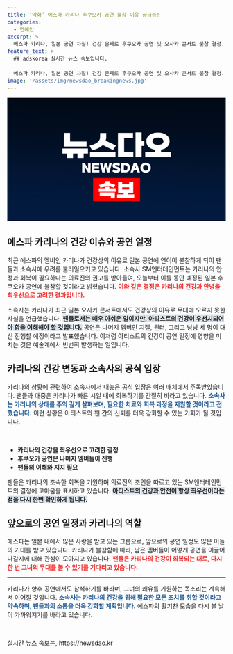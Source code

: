 ```yaml
---
title: ‘악화’ 에스파 카리나 후쿠오카 공연 불참 이유 궁금증!
categories:
  - 연예인
excerpt: >
  에스파 카리나, 일본 공연 차질! 건강 문제로 후쿠오카 공연 및 오사카 콘서트 불참 결정. 나머지 멤버들은 공연을 이어가지만, 팬들의 우려는 커져가고 있습니다! 클릭해서 자세한 소식을 확인하세요!
feature_text: >
  ## adskorea 실시간 뉴스 속보입니다.

  에스파 카리나, 일본 공연 차질! 건강 문제로 후쿠오카 공연 및 오사카 콘서트 불참 결정. 나머지 멤버들은 공연을 이어가지만, 팬들의 우려는 커져가고 있습니다! 클릭해서 자세한 소식을 확인하세요!
image: '/assets/img/newsdao_breakingnews.jpg'
---
```


<p><img src="/assets/img/newsdao_breakingnews.jpg" alt="adskorea 속보" /></p>

<h2 data-ke-size="size26">에스파 카리나의 건강 이슈와 공연 일정</h2>

<p data-ke-size="size16">최근 에스파의 멤버인 카리나가 건강상의 이유로 일본 공연에 연이어 불참하게 되어 팬들과 소속사에 우려를 불러일으키고 있습니다. 소속사 SM엔터테인먼트는 카리나의 안정과 회복이 필요하다는 의료진의 권고를 받아들여, 오늘부터 이틀 동안 예정된 일본 후쿠오카 공연에 불참할 것이라고 밝혔습니다. <b><span style="color: #ee2323;">이와 같은 결정은 카리나의 건강과 안녕을 최우선으로 고려한 결과입니다.</span></b> </p>

<p data-ke-size="size16">소속사는 카리나가 최근 일본 오사카 콘서트에서도 건강상의 이유로 무대에 오르지 못한 사실을 언급했습니다. <b><span style="background-color: #21538527;">팬들로서는 매우 아쉬운 일이지만, 아티스트의 건강이 우선시되어야 함을 이해해야 할 것입니다.</span></b> 공연은 나머지 멤버인 지젤, 윈터, 그리고 닝닝 세 명이 대신 진행할 예정이라고 발표했습니다. 이처럼 아티스트의 건강이 공연 일정에 영향을 미치는 것은 예술계에서 빈번히 발생하는 일입니다. </p>

<h2 data-ke-size="size26">카리나의 건강 변동과 소속사의 공식 입장</h2>

<p data-ke-size="size16">카리나의 상황에 관련하여 소속사에서 내놓은 공식 입장은 여러 매체에서 주목받았습니다. 팬들과 대중은 카리나가 빠른 시일 내에 회복하기를 간절히 바라고 있습니다. <b><span style="color: #1a5490;">소속사는 카리나의 상태를 주의 깊게 살펴보며, 필요한 치료와 회복 과정을 지원할 것이라고 전했습니다.</span></b> 이런 상황은 아티스트와 팬 간의 신뢰를 더욱 강화할 수 있는 기회가 될 것입니다. </p>

<p data-ke-size="size16">&nbsp;</p>

<ul>
<li><b>카리나의 건강을 최우선으로 고려한 결정</b></li>
<li><b>후쿠오카 공연은 나머지 멤버들이 진행</b></li>
<li><b>팬들의 이해와 지지 필요</b></li>
</ul>

<p data-ke-size="size16">팬들은 카리나의 조속한 회복을 기원하며 의료진의 조언을 따르고 있는 SM엔터테인먼트의 결정에 고마움을 표시하고 있습니다. <b><span style="background-color: #21538527;">아티스트의 건강과 안전이 항상 최우선이라는 점을 다시 한번 확인하게 됩니다.</span></b></p>

<h2 data-ke-size="size26">앞으로의 공연 일정과 카리나의 역할</h2>

<p data-ke-size="size16">에스파는 일본 내에서 많은 사랑을 받고 있는 그룹으로, 앞으로의 공연 일정도 많은 이들의 기대를 받고 있습니다. 카리나가 불참함에 따라, 남은 멤버들이 어떻게 공연을 이끌어 나갈지에 대해 관심이 모아지고 있습니다. <b><span style="color: #ee2323;">팬들은 카리나의 건강이 회복되는 대로, 다시 한 번 그녀의 무대를 볼 수 있기를 기다리고 있습니다.</span></b></p>

<hr/>

<p data-ke-size="size16">카리나가 향후 공연에서도 참석하기를 바라며, 그녀의 쾌유를 기원하는 목소리는 계속해서 이어질 것입니다. <b><span style="color: #1a5490;">소속사는 카리나의 건강을 위해 필요한 모든 조치를 취할 것이라고 약속하며, 팬들과의 소통을 더욱 강화할 계획입니다.</span></b> 에스파의 활기찬 모습을 다시 볼 날이 가까워지기를 바라고 있습니다. </p>

<p data-ke-size="size16">&nbsp;</p>
실시간 뉴스 속보는, <a href="https://newsdao.kr" rel="dofollow">https://newsdao.kr</a>


